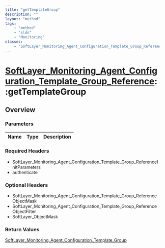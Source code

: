 ```yaml
---
title: "getTemplateGroup"
description: ""
layout: "method"
tags:
    - "method"
    - "sldn"
    - "Monitoring"
classes:
    - "SoftLayer_Monitoring_Agent_Configuration_Template_Group_Reference"
---
```

# [SoftLayer_Monitoring_Agent_Configuration_Template_Group_Reference](/reference/services/SoftLayer_Monitoring_Agent_Configuration_Template_Group_Reference)::getTemplateGroup




## Overview 


### Parameters 
|Name | Type | Description |
| --- | --- | --- |


### Required Headers
* SoftLayer_Monitoring_Agent_Configuration_Template_Group_ReferenceInitParameters
* authenticate

### Optional Headers
* SoftLayer_Monitoring_Agent_Configuration_Template_Group_ReferenceObjectMask
* SoftLayer_Monitoring_Agent_Configuration_Template_Group_ReferenceObjectFilter
* SoftLayer_ObjectMask

### Return Values
<a href='/reference/datatypes/SoftLayer_Monitoring_Agent_Configuration_Template_Group'>SoftLayer_Monitoring_Agent_Configuration_Template_Group </a>

